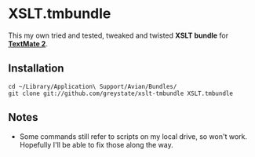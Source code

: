 # XSLT.tmbundle

This my own tried and tested, tweaked and twisted **XSLT bundle** for **[TextMate 2][TM2]**.

[TM2]: http://macromates.com/

## Installation

	cd ~/Library/Application\ Support/Avian/Bundles/
	git clone git://github.com/greystate/xslt-tmbundle XSLT.tmbundle

## Notes

* Some commands still refer to scripts on my local drive, so won't work. Hopefully I'll be able to fix those along the way.
